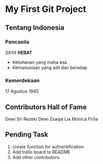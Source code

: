 # My First Git Project
## Tentang Indonesia
### Pancasila

*SAYA* **HEBAT**

- Ketuhanan yang maha esa
- Kemanusiaan yang adil dan beradap

### Kemerdekaan
17 Agustus 1945

## Contributors Hall of Fame
Dewi Sri Rezeki
Dewi Zsaqia
Lia Monica
Firlia

## Pending Task
1. create function for authentification
2. Add trello board to README
3. Add other contributors